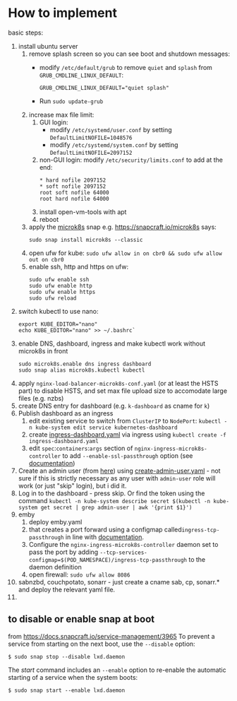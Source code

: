 
# How to implement
basic steps:
1. install ubuntu server 
	1. remove splash screen so you can see boot and shutdown messages:
		- modify  `/etc/default/grub` to remove `quiet` and `splash` from `GRUB_CMDLINE_LINUX_DEFAULT`:
			```
			GRUB_CMDLINE_LINUX_DEFAULT="quiet splash"
			```

		- Run  `sudo update-grub`
	2. increase max file limit:
		1. GUI login:
			 - modify `/etc/systemd/user.conf` by setting `DefaultLimitNOFILE=1048576`
			 - modify `/etc/systemd/system.conf` by setting `DefaultLimitNOFILE=2097152`
		 2. non-GUI login:
			 modify `/etc/security/limits.conf` to add at the end:
			```
			* hard nofile 2097152
			* soft nofile 2097152
			root soft nofile 64000
			root hard nofile 64000
			```
		3. install open-vm-tools with apt
		4. reboot
	3. apply the [microk8s](https://microk8s.io/) snap e.g. https://snapcraft.io/microk8s says:
		```
		sudo snap install microk8s --classic
		```	
	4. open ufw for kube:
		`sudo ufw allow in on cbr0 && sudo ufw allow out on cbr0`
	6. enable ssh, http and https on ufw:
		```
		sudo ufw enable ssh
		sudo ufw enable http
		sudo ufw enable https
		sudo ufw reload
		```
2. switch kubectl to use nano:
	```
	export KUBE_EDITOR="nano"
	echo KUBE_EDITOR="nano" >> ~/.bashrc`
	```
2. enable DNS, dashboard, ingress and make kubectl work without microk8s in front
	```
	sudo microk8s.enable dns ingress dashboard
	sudo snap alias microk8s.kubectl kubectl
	```
3. apply `nginx-load-balancer-microk8s-conf.yaml` (or at least the HSTS part) to disable HSTS, and set max file upload size to accomodate large files (e.g. nzbs)
6. create DNS entry for dashboard (e.g. `k-dashboard` as cname for `k`)
7. Publish dashboard as an ingress
	1. edit existing service to switch from `ClusterIP` to `NodePort`: `kubectl -n kube-system edit service kubernetes-dashboard`
	2. create [ingress-dashboard.yaml](ingress-dashboard.yaml) via ingress using `kubectl create -f ingress-dashboard.yaml`
	3. edit `spec`:`containers`:`args` section of `nginx-ingress-microk8s-controller` to add `--enable-ssl-passthrough` option (see [documentation](https://github.com/kubernetes/ingress-nginx/blob/master/docs/user-guide/cli-arguments.md))
8. Create an admin user (from [here](https://github.com/kubernetes/dashboard/wiki/Creating-sample-user)) using [create-admin-user.yaml](create-admin-user.yaml) - not sure if this is strictly necessary as any user with `admin-user` role will work (or just "skip" login), but i did it.
9. Log in to the dashboard - press skip. Or find the token using the command `kubectl -n kube-system describe secret $(kubectl -n kube-system get secret | grep admin-user | awk '{print $1}')`
10. emby
	1. deploy emby.yaml
	2. that creates a port forward using a configmap called`ingress-tcp-passthrough` in line with [documentation](https://github.com/kubernetes/ingress-nginx/blob/master/docs/user-guide/exposing-tcp-udp-services.md).
	3. Configure the `nginx-ingress-microk8s-controller` daemon set to pass the port by adding `--tcp-services-configmap=$(POD_NAMESPACE)/ingress-tcp-passthrough` to the daemon definition
	4. open firewall: `sudo ufw allow 8086`
11. sabnzbd, couchpotato, sonarr - just create a cname sab, cp, sonarr.* and deploy the relevant yaml file.
12. 

## to disable or enable snap at boot
from https://docs.snapcraft.io/service-management/3965
To prevent a service from starting on the next boot, use the  `--disable`  option:
```
$ sudo snap stop --disable lxd.daemon
```
The  _start_  command includes an  `--enable`  option to re-enable the automatic starting of a service when the system boots:
```
$ sudo snap start --enable lxd.daemon
```

